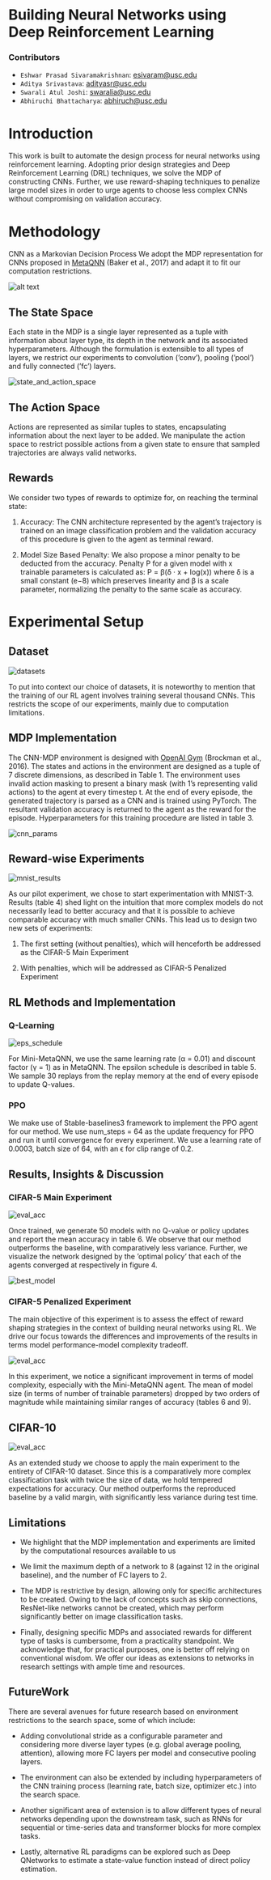 # Building Neural Networks using Deep Reinforcement Learning

### Contributors
- `Eshwar Prasad Sivaramakrishnan`: esivaram@usc.edu
- `Aditya Srivastava`: adityasr@usc.edu
- `Swarali Atul Joshi`: swaralia@usc.edu
- `Abhiruchi Bhattacharya`: abhiruch@usc.edu

# Introduction

This work is built to automate the design process for neural networks using reinforcement learning. Adopting prior design strategies and Deep Reinforcement Learning (DRL) techniques, we solve the MDP of constructing CNNs. Further, we use reward-shaping techniques to penalize large model sizes in order to urge agents to choose less complex CNNs without compromising on validation accuracy.

# Methodology

CNN as a Markovian Decision Process
We adopt the MDP representation for CNNs proposed
in [MetaQNN](https://bowenbaker.github.io/metaqnn/) (Baker et al., 2017) and adapt
it to fit our computation restrictions.

![alt text](CNN_RL.png)

## The State Space
Each state in the MDP is a single layer represented
as a tuple with information about layer type, its
depth in the network and its associated hyperparameters.
Although the formulation is extensible
to all types of layers, we restrict our experiments
to convolution (’conv’), pooling (’pool’) and fully
connected (’fc’) layers.

![state_and_action_space](state_action_space_params.PNG)

## The Action Space
Actions are represented as similar tuples to states,
encapsulating information about the next layer to
be added. We manipulate the action space to restrict
possible actions from a given state to ensure
that sampled trajectories are always valid networks.

## Rewards
We consider two types of rewards to optimize for,
on reaching the terminal state:

  1. Accuracy: The CNN architecture represented
by the agent’s trajectory is trained on an image
classification problem and the validation accuracy
of this procedure is given to the agent
as terminal reward.

  2. Model Size Based Penalty: We also propose a minor
penalty to be deducted from the accuracy.
Penalty P for a given model with x trainable
parameters is calculated as:
P = β(δ · x + log(x))
where δ is a small constant (e−8) which preserves
linearity and β is a scale parameter,
normalizing the penalty to the same scale as
accuracy.

# Experimental Setup
## Dataset

![datasets](datasets.PNG)

To put into context our choice of datasets, it is noteworthy
to mention that the training of our RL agent
involves training several thousand CNNs. This restricts
the scope of our experiments, mainly due to
computation limitations.

## MDP Implementation
The CNN-MDP environment is designed with [OpenAI
Gym](https://www.gymlibrary.dev/) (Brockman et al., 2016). The states and
actions in the environment are designed as a tuple
of 7 discrete dimensions, as described in Table 1.
The environment uses invalid action masking to
present a binary mask (with 1’s representing valid
actions) to the agent at every timestep t.
At the end of every episode, the generated trajectory
is parsed as a CNN and is trained using
PyTorch. The resultant validation accuracy is returned
to the agent as the reward for the episode.
Hyperparameters for this training procedure are
listed in table 3.

![cnn_params](cnn_params.PNG)

## Reward-wise Experiments

![mnist_results](mnist_results.PNG)

As our pilot experiment, we chose to start experimentation
with MNIST-3. Results (table 4) shed
light on the intuition that more complex models do
not necessarily lead to better accuracy and that it
is possible to achieve comparable accuracy with
much smaller CNNs. This lead us to design two
new sets of experiments:

  1. The first setting
(without penalties), which will henceforth be addressed as
the CIFAR-5 Main Experiment

  2. With penalties, which will be
addressed as CIFAR-5 Penalized Experiment

## RL Methods and Implementation

### Q-Learning

![eps_schedule](eps_schedule_minimetaqnn_cifar5.PNG)

For Mini-MetaQNN, we use the same learning rate
(α = 0.01) and discount factor (γ = 1) as in MetaQNN. The epsilon
schedule is described in table 5. We sample 30
replays from the replay memory at the end of every
episode to update Q-values.

### PPO

We make use of Stable-baselines3 framework 
to implement the PPO agent for
our method. We use num_steps = 64 as the update
frequency for PPO and run it until convergence for
every experiment. We use a learning rate of 0.0003,
batch size of 64, with an ϵ for clip range of 0.2.

## Results, Insights & Discussion

### CIFAR-5 Main Experiment

![eval_acc](eval_acc_cifar5_main.PNG)

Once trained, we generate 50 models with
no Q-value or policy updates and report the mean
accuracy in table 6. We observe that our method
outperforms the baseline, with comparatively less
variance. Further, we visualize the network designed
by the ’optimal policy’ that each of the
agents converged at respectively in figure 4.

![best_model](best_eval_model_cifar5_main.PNG)

### CIFAR-5 Penalized Experiment

The main objective of this experiment is to assess
the effect of reward shaping strategies in the context
of building neural networks using RL. We drive our
focus towards the differences and improvements
of the results in terms model performance-model
complexity tradeoff.

![eval_acc](eval_acc_cifar5_penalized.PNG)


In this experiment, we notice a significant improvement in terms of model complexity,
especially with the Mini-MetaQNN agent.
The mean of model size (in terms of number of
trainable parameters) dropped by two orders of
magnitude while maintaining similar ranges of accuracy
(tables 6 and 9). 

## CIFAR-10

![eval_acc](eval_acc_cifar10.PNG)

As an extended study we choose to apply the main
experiment to the entirety of CIFAR-10 dataset.
Since this is a comparatively more complex classification
task with twice the size of data, we hold
tempered expectations for accuracy. Our method
outperforms the reproduced baseline by
a valid margin, with significantly less variance during
test time. 

## Limitations

- We highlight that the MDP implementation and
experiments are limited by the computational resources
available to us

- We limit the maximum
depth of a network to 8 (against 12 in the original
baseline), and the number of FC layers to 2.

- The MDP is restrictive by design, allowing
only for specific architectures to be created.
Owing to the lack of concepts such as skip connections,
ResNet-like networks cannot be created,
which may perform significantly better on image
classification tasks.

- Finally, designing specific MDPs and associated
rewards for different type of tasks is cumbersome,
from a practicality standpoint. We acknowledge
that, for practical purposes, one is better off relying
on conventional wisdom. We offer our ideas as
extensions to networks in research settings with
ample time and resources.

## FutureWork
There are several avenues for future research based
on environment restrictions to the search space,
some of which include: 

- Adding convolutional stride
as a configurable parameter and considering more diverse
layer types (e.g. global average pooling, attention),
allowing more FC layers per model and
consecutive pooling layers.

- The environment can also be extended by including
hyperparameters of the CNN training process
(learning rate, batch size, optimizer etc.) into the
search space.
- Another significant area of extension
is to allow different types of neural networks depending
upon the downstream task, such as RNNs
for sequential or time-series data and transformer
blocks for more complex tasks.

- Lastly, alternative
RL paradigms can be explored such as Deep QNetworks
to estimate a state-value function instead
of direct policy estimation.
